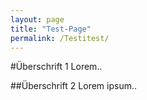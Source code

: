 ```yaml
---
layout: page
title: "Test-Page"
permalink: /Testitest/
---
```


#Überschrift 1
Lorem.. 

##Überschrift 2
Lorem ipsum..
